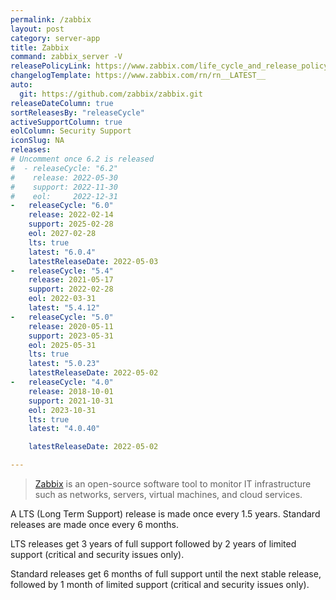 ```yaml
---
permalink: /zabbix
layout: post
category: server-app
title: Zabbix
command: zabbix_server -V
releasePolicyLink: https://www.zabbix.com/life_cycle_and_release_policy
changelogTemplate: https://www.zabbix.com/rn/rn__LATEST__
auto:
  git: https://github.com/zabbix/zabbix.git
releaseDateColumn: true
sortReleasesBy: "releaseCycle"
activeSupportColumn: true
eolColumn: Security Support
iconSlug: NA
releases:
# Uncomment once 6.2 is released
#  - releaseCycle: "6.2"
#    release: 2022-05-30
#    support: 2022-11-30
#    eol:     2022-12-31
-   releaseCycle: "6.0"
    release: 2022-02-14
    support: 2025-02-28
    eol: 2027-02-28
    lts: true
    latest: "6.0.4"
    latestReleaseDate: 2022-05-03
-   releaseCycle: "5.4"
    release: 2021-05-17
    support: 2022-02-28
    eol: 2022-03-31
    latest: "5.4.12"
-   releaseCycle: "5.0"
    release: 2020-05-11
    support: 2023-05-31
    eol: 2025-05-31
    lts: true
    latest: "5.0.23"
    latestReleaseDate: 2022-05-02
-   releaseCycle: "4.0"
    release: 2018-10-01
    support: 2021-10-31
    eol: 2023-10-31
    lts: true
    latest: "4.0.40"

    latestReleaseDate: 2022-05-02

---
```


> [Zabbix](https://www.zabbix.com/) is an open-source software tool to monitor IT infrastructure such as networks, servers, virtual machines, and cloud services.

A LTS (Long Term Support) release is made once every 1.5 years. Standard releases are made once every 6 months.

LTS releases get 3 years of full support followed by 2 years of limited support (critical and security issues only).

Standard releases get 6 months of full support until the next stable release, followed by 1 month of limited support (critical and security issues only).
